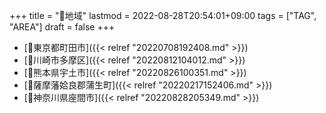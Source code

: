 +++
title = "🔖地域"
lastmod = 2022-08-28T20:54:01+09:00
tags = ["TAG", "AREA"]
draft = false
+++

-   [📝東京都町田市]({{< relref "20220708192408.md" >}})
-   [📝川崎市多摩区]({{< relref "20220812104012.md" >}})
-   [📝熊本県宇土市]({{< relref "20220826100351.md" >}})
-   [📝薩摩藩姶良郡蒲生町]({{< relref "20220217152406.md" >}})
-   [📝神奈川県座間市]({{< relref "20220828205349.md" >}})
